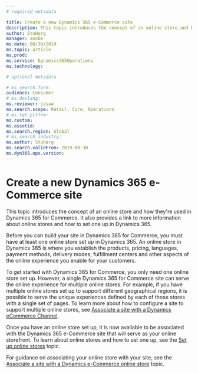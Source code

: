 ```yaml
---
# required metadata

title: Create a new Dynamics 365 e-Commerce site
description: This topic introduces the concept of an online store and how they're used in Dynamics 365 for Commerce. It also provides a link to more information about online stores and how to set one up in Dynamics 365.
author: StuHarg
manager: annbe
ms.date: 08/30/2019
ms.topic: article
ms.prod: 
ms.service: Dynamics365Operations
ms.technology: 

# optional metadata

# ms.search.form: 
audience: Consumer
# ms.devlang: 
ms.reviewer: josaw
ms.search.scope: Retail, Core, Operations
# ms.tgt_pltfrm: 
ms.custom: 
ms.assetid: 
ms.search.region: Global
# ms.search.industry: 
ms.author: StuHarg
ms.search.validFrom: 2019-08-30
ms.dyn365.ops.version: 
---
```

# Create a new Dynamics 365 e-Commerce site

This topic introduces the concept of an online store and how they're used in Dynamics 365 for Commerce. It also provides a link to more information about online stores and how to set one up in Dynamics 365.

Before you can build your site in Dynamics 365 for Commerce, you must have at least one online store set up in Dynamics 365. An online store in Dynamics 365 is where you establish the products, pricing, languages, payment methods, delivery modes, fulfillment centers and other aspects of the online experience you enable for your customers. 

To get started with Dynamics 365 for Commerce, you only need one online store set up. However, a single Dynamics 365 for Commerce site can serve the online experience for multiple online stores. For example, if you have multiple online stores set up to support different geographical regions, it is possible to serve the unique experiences defined by each of those stores with a single set of pages. To learn more about how to configure a site to support multiple online stores, see [Associate a site with a Dynamics eCommerce Channel](http://). 

Once you have an online store set up, it is now available to be associated with the Dynamics 365 e-Commerce site that will serve as your online storefront. To learn about online stores and how to set one up, see the [Set up online stores](https://docs.microsoft.com/en-us/dynamics365/unified-operations/retail/online-stores) topic. 

For guidance on associating your online store with your site, see the [Associate a site with a Dynamics e-Commerce online store](http://) topic. 

